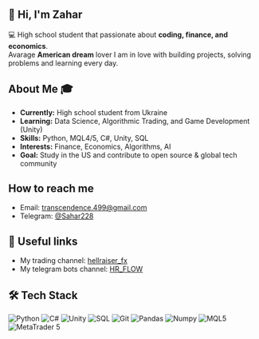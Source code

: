 ## 👋 Hi, I'm Zahar

💻 High school student that passionate about **coding, finance, and economics**.  
Avarage **American dream** lover
I am in love with building projects, solving problems and learning every day.

## About Me 🎓
- **Currently:** High school student from Ukraine
- **Learning:** Data Science, Algorithmic Trading, and Game Development (Unity)
- **Skills:** Python, MQL4/5, C#, Unity, SQL
- **Interests:** Finance, Economics, Algorithms, AI
- **Goal:** Study in the US and contribute to open source & global tech community
  
## How to reach me
- Email: transcendence.499@gmail.com
- Telegram: [@Sahar228](https://t.me/Sahar228)
  
## 🔗 Useful links
- My trading channel: [hellraiser_fx](https://t.me/hellraiser_fx)
- My telegram bots channel: [HR_FLOW](https://t.me/hr_automatization)
  
## 🛠️ Tech Stack
![Python](https://img.shields.io/badge/Python-3776AB?style=for-the-badge&logo=python&logoColor=white)
![C#](https://img.shields.io/badge/C%23-239120?style=for-the-badge&logo=c-sharp&logoColor=white)
![Unity](https://img.shields.io/badge/Unity-100000?style=for-the-badge&logo=unity&logoColor=white)
![SQL](https://img.shields.io/badge/SQL-4479A1?style=for-the-badge&logo=MySQL&logoColor=white)
![Git](https://img.shields.io/badge/Git-F05032?style=for-the-badge&logo=git&logoColor=white)
![Pandas](https://img.shields.io/badge/Pandas-150458?style=for-the-badge&logo=pandas&logoColor=white)
![Numpy](https://img.shields.io/badge/Numpy-013243?style=for-the-badge&logo=numpy&logoColor=white)
![MQL5](https://img.shields.io/badge/MQL5-005BA1?style=for-the-badge&logo=code&logoColor=white)
![MetaTrader 5](https://img.shields.io/badge/MetaTrader%205-009688?style=for-the-badge&logo=chart-line&logoColor=white)
